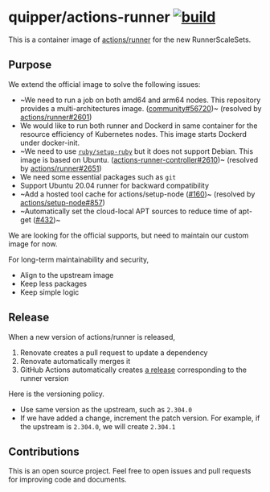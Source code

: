 # quipper/actions-runner [![build](https://github.com/quipper/actions-runner/actions/workflows/build.yaml/badge.svg)](https://github.com/quipper/actions-runner/actions/workflows/build.yaml)

This is a container image of [actions/runner](https://github.com/actions/runner) for the new RunnerScaleSets.

## Purpose

We extend the official image to solve the following issues:

- ~We need to run a job on both amd64 and arm64 nodes.
  This repository provides a multi-architectures image.
  ([community#56720](https://github.com/orgs/community/discussions/56720))~ (resolved by [actions/runner#2601](https://github.com/actions/runner/pull/2601))
- We would like to run both runner and Dockerd in same container for the resource efficiency of Kubernetes nodes.
  This image starts Dockerd under docker-init.
- ~We need to use [`ruby/setup-ruby`](https://github.com/ruby/setup-ruby#using-self-hosted-runners) but it does not support Debian.
  This image is based on Ubuntu. ([actions-runner-controller#2610](https://github.com/actions/actions-runner-controller/issues/2610))~ (resolved by [actions/runner#2651](https://github.com/actions/runner/pull/2651))
- We need some essential packages such as `git`
- Support Ubuntu 20.04 runner for backward compatibility
- ~Add a hosted tool cache for actions/setup-node ([#160](https://github.com/quipper/actions-runner/pull/160))~ (resolved by [actions/setup-node#857](https://github.com/actions/setup-node/issues/857))
- ~Automatically set the cloud-local APT sources to reduce time of apt-get ([#432](https://github.com/quipper/actions-runner/pull/432))~

We are looking for the official supports, but need to maintain our custom image for now.

For long-term maintainability and security,

- Align to the upstream image
- Keep less packages
- Keep simple logic

## Release

When a new version of actions/runner is released,

1. Renovate creates a pull request to update a dependency
2. Renovate automatically merges it
3. GitHub Actions automatically creates [a release](https://github.com/quipper/actions-runner/releases) corresponding to the runner version

Here is the versioning policy.

- Use same version as the upstream, such as `2.304.0`
- If we have added a change, increment the patch version. For example, if the upstream is `2.304.0`, we will create `2.304.1`

## Contributions

This is an open source project.
Feel free to open issues and pull requests for improving code and documents.
